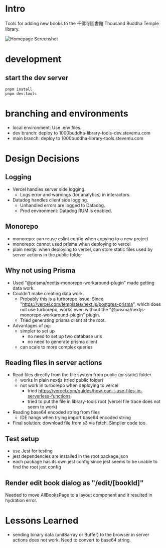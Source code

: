 # Intro

Tools for adding new books to the 千佛寺圖書館 Thousand Buddha Temple library.

![Homepage Screenshot](https://8octlbsl6slpnmsz.public.blob.vercel-storage.com/homepage.png)

# development

## start the dev server

```
pnpm install
pnpm dev:tools
```

# branching and environments

* local environment: Use .env files.
* dev branch: deploy to 1000buddha-library-tools-dev.stevemu.com
* main branch: deploy to 1000buddha-library-tools.stevemu.com

# Design Decisions

## Logging

* Vercel handles server side logging.
  * Logs error and warnings (for analytics) in interactors.
* Datadog handles client side logging.
  * Unhandled errors are logged to Datadog.
  * Prod environment: Datadog RUM is enabled.

## Monorepo

* monorepo: can reuse eslint config when copying to a new project
* monorepo: cannot used prisma when deploying to vercel
* plain nextjs: when deploying to vercel, can store static files used by server actions in the public folder

## Why not using Prisma

* Used "@prisma/nextjs-monorepo-workaround-plugin" made getting data work.
* Couldn't make creating data work.
  * Probably this is a turborepo issue. Since "https://vercel.com/templates/next.js/postgres-prisma", which does not use turborepo, works even without the "@prisma/nextjs-monorepo-workaround-plugin" plugin.
  * Tried generating prisma client at the root.
* Advantages of pg:
  * simpler to set up
    * no need to set up two database urls
    * no need to generate prisma client
  * can scale to more complex queries

## Reading files in server actions

* Read files directly from the file system from public (or static) folder
  * works in plain nextjs (tried public folder)
  * not work in turborepo when deploying to vercel
    * tried https://vercel.com/guides/how-can-i-use-files-in-serverless-functions
    * tried to put the file in library-tools root (vercel file trace does not seem to work)
* Reading base64 encoded string from files
  * IDE hangs when trying import base64 encoded string
* Final solution: download file from s3 via fetch. Simplier code too.

## Test setup

* use Jest for testing
* jest dependencies are installed in the root package.json
* each package has its own jest config since jest seems to be unable to find the root jest config

## Render edit book dialog as "/edit/[bookId]"

Needed to move AllBooksPage to a layout component and it resulted in hydration error.

# Lessons Learned

* sending binary data (unit8array or Buffer) to the browser in server actions does not work. Need to convert to base64 string.
